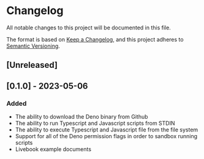 # Changelog

All notable changes to this project will be documented in this file.

The format is based on [Keep a Changelog](https://keepachangelog.com/en/1.0.0/),
and this project adheres to [Semantic Versioning](https://semver.org/spec/v2.0.0.html).

## [Unreleased]

## [0.1.0] - 2023-05-06

### Added

- The ability to download the Deno binary from Github
- The ability to run Typescript and Javascript scripts from STDIN
- The ability to execute Typescript and Javascript file from the file system
- Support for all of the Deno permission flags in order to sandbox running scripts
- Livebook example documents
